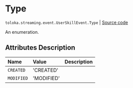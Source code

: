 # Type
`toloka.streaming.event.UserSkillEvent.Type` | [Source code](https://github.com/Toloka/toloka-kit/blob/v1.1.3/src/streaming/event.py#L86)

An enumeration.

## Attributes Description

| Name | Value | Description |
| :------| :-----------| :----------| 
`CREATED`|'CREATED'|
`MODIFIED`|'MODIFIED'|
